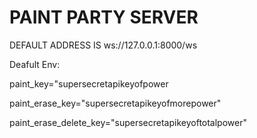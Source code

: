  # PAINT PARTY SERVER 
DEFAULT ADDRESS IS ws://127.0.0.1:8000/ws

<p>Deafult Env: </p>
<p>paint_key="supersecretapikeyofpower</p>
<p>paint_erase_key="supersecretapikeyofmorepower" </p>
<p>paint_erase_delete_key="supersecretapikeyoftotalpower" </p>
